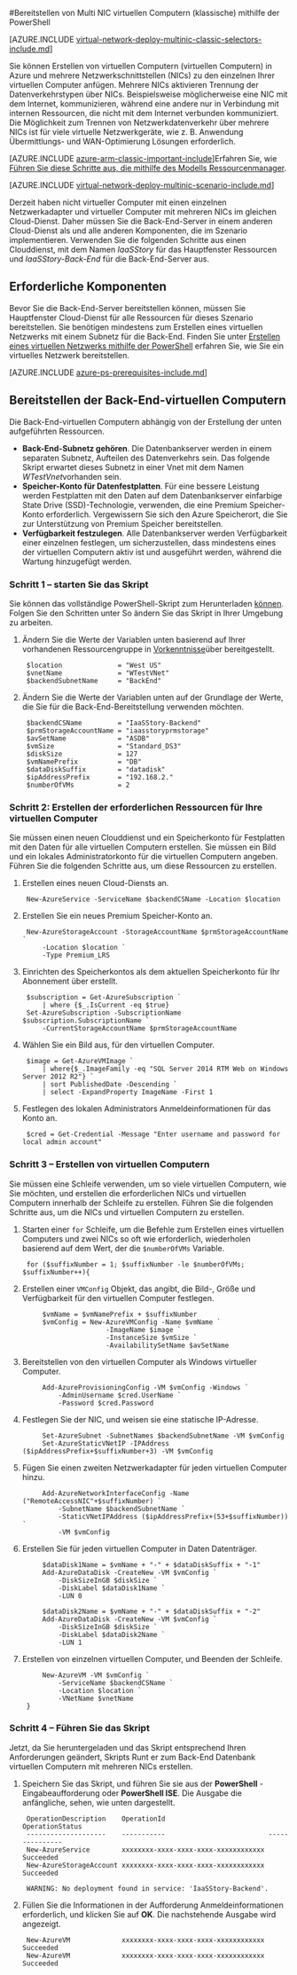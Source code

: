 <properties
   pageTitle="Multi NIC virtuellen Computern mithilfe der PowerShell im Bereitstellungsmodell klassischen bereitstellen | Microsoft Azure"
   description="Weitere Informationen zum Bereitstellen von Multi NIC virtuellen Computern mithilfe der PowerShell im Bereitstellungsmodell klassischen"
   services="virtual-network"
   documentationCenter="na"
   authors="jimdial"
   manager="carmonm"
   editor=""
   tags="azure-service-management"
/>
<tags  
   ms.service="virtual-network"
   ms.devlang="na"
   ms.topic="article"
   ms.tgt_pltfrm="na"
   ms.workload="infrastructure-services"
   ms.date="02/02/2016"
   ms.author="jdial" />

#<a name="deploy-multi-nic-vms-classic-using-powershell"></a>Bereitstellen von Multi NIC virtuellen Computern (klassische) mithilfe der PowerShell

[AZURE.INCLUDE [virtual-network-deploy-multinic-classic-selectors-include.md](../../includes/virtual-network-deploy-multinic-classic-selectors-include.md)]

Sie können Erstellen von virtuellen Computern (virtuellen Computern) in Azure und mehrere Netzwerkschnittstellen (NICs) zu den einzelnen Ihrer virtuellen Computer anfügen. Mehrere NICs aktivieren Trennung der Datenverkehrstypen über NICs. Beispielsweise möglicherweise eine NIC mit dem Internet, kommunizieren, während eine andere nur in Verbindung mit internen Ressourcen, die nicht mit dem Internet verbunden kommuniziert. Die Möglichkeit zum Trennen von Netzwerkdatenverkehr über mehrere NICs ist für viele virtuelle Netzwerkgeräte, wie z. B. Anwendung Übermittlungs- und WAN-Optimierung Lösungen erforderlich.

[AZURE.INCLUDE [azure-arm-classic-important-include](../../includes/learn-about-deployment-models-classic-include.md)]Erfahren Sie, wie [Führen Sie diese Schritte aus, die mithilfe des Modells Ressourcenmanager](virtual-network-deploy-multinic-arm-ps.md).

[AZURE.INCLUDE [virtual-network-deploy-multinic-scenario-include.md](../../includes/virtual-network-deploy-multinic-scenario-include.md)]

Derzeit haben nicht virtueller Computer mit einen einzelnen Netzwerkadapter und virtueller Computer mit mehreren NICs im gleichen Cloud-Dienst. Daher müssen Sie die Back-End-Server in einem anderen Cloud-Dienst als und alle anderen Komponenten, die im Szenario implementieren. Verwenden Sie die folgenden Schritte aus einen Clouddienst, mit dem Namen *IaaSStory* für das Hauptfenster Ressourcen und *IaaSStory-Back-End* für die Back-End-Server aus.

## <a name="prerequisites"></a>Erforderliche Komponenten

Bevor Sie die Back-End-Server bereitstellen können, müssen Sie Hauptfenster Cloud-Dienst für alle Ressourcen für dieses Szenario bereitstellen. Sie benötigen mindestens zum Erstellen eines virtuellen Netzwerks mit einem Subnetz für die Back-End. Finden Sie unter [Erstellen eines virtuellen Netzwerks mithilfe der PowerShell](virtual-networks-create-vnet-classic-netcfg-ps.md) erfahren Sie, wie Sie ein virtuelles Netzwerk bereitstellen.

[AZURE.INCLUDE [azure-ps-prerequisites-include.md](../../includes/azure-ps-prerequisites-include.md)]

## <a name="deploy-the-back-end-vms"></a>Bereitstellen der Back-End-virtuellen Computern

Die Back-End-virtuellen Computern abhängig von der Erstellung der unten aufgeführten Ressourcen.

- **Back-End-Subnetz gehören**. Die Datenbankserver werden in einem separaten Subnetz, Aufteilen des Datenverkehrs sein. Das folgende Skript erwartet dieses Subnetz in einer Vnet mit dem Namen *WTestVnet*vorhanden sein.
- **Speicher-Konto für Datenfestplatten**. Für eine bessere Leistung werden Festplatten mit den Daten auf dem Datenbankserver einfarbige State Drive (SSD)-Technologie, verwenden, die eine Premium Speicher-Konto erforderlich. Vergewissern Sie sich den Azure Speicherort, die Sie zur Unterstützung von Premium Speicher bereitstellen.
- **Verfügbarkeit festzulegen**. Alle Datenbankserver werden Verfügbarkeit einer einzelnen festlegen, um sicherzustellen, dass mindestens eines der virtuellen Computern aktiv ist und ausgeführt werden, während die Wartung hinzugefügt werden.

### <a name="step-1---start-your-script"></a>Schritt 1 – starten Sie das Skript

Sie können das vollständige PowerShell-Skript zum Herunterladen [können](https://raw.githubusercontent.com/Azure/azure-quickstart-templates/master/IaaS-Story/11-MultiNIC/classic/virtual-network-deploy-multinic-classic-ps.ps1). Folgen Sie den Schritten unter So ändern Sie das Skript in Ihrer Umgebung zu arbeiten.

1. Ändern Sie die Werte der Variablen unten basierend auf Ihrer vorhandenen Ressourcengruppe in [Vorkenntnisse](#Prerequisites)über bereitgestellt.

        $location              = "West US"
        $vnetName              = "WTestVNet"
        $backendSubnetName     = "BackEnd"

2. Ändern Sie die Werte der Variablen unten auf der Grundlage der Werte, die Sie für die Back-End-Bereitstellung verwenden möchten.

        $backendCSName         = "IaaSStory-Backend"
        $prmStorageAccountName = "iaasstoryprmstorage"
        $avSetName             = "ASDB"
        $vmSize                = "Standard_DS3"
        $diskSize              = 127
        $vmNamePrefix          = "DB"
        $dataDiskSuffix        = "datadisk"
        $ipAddressPrefix       = "192.168.2."
        $numberOfVMs           = 2

### <a name="step-2---create-necessary-resources-for-your-vms"></a>Schritt 2: Erstellen der erforderlichen Ressourcen für Ihre virtuellen Computer

Sie müssen einen neuen Clouddienst und ein Speicherkonto für Festplatten mit den Daten für alle virtuellen Computern erstellen. Sie müssen ein Bild und ein lokales Administratorkonto für die virtuellen Computern angeben. Führen Sie die folgenden Schritte aus, um diese Ressourcen zu erstellen.

1. Erstellen eines neuen Cloud-Diensts an.

        New-AzureService -ServiceName $backendCSName -Location $location

2. Erstellen Sie ein neues Premium Speicher-Konto an.

        New-AzureStorageAccount -StorageAccountName $prmStorageAccountName `
            -Location $location `
            -Type Premium_LRS

3. Einrichten des Speicherkontos als dem aktuellen Speicherkonto für Ihr Abonnement über erstellt.

        $subscription = Get-AzureSubscription `
            | where {$_.IsCurrent -eq $true}  
        Set-AzureSubscription -SubscriptionName $subscription.SubscriptionName `
            -CurrentStorageAccountName $prmStorageAccountName

4. Wählen Sie ein Bild aus, für den virtuellen Computer.

        $image = Get-AzureVMImage `
            | where{$_.ImageFamily -eq "SQL Server 2014 RTM Web on Windows Server 2012 R2"} `
            | sort PublishedDate -Descending `
            | select -ExpandProperty ImageName -First 1

5. Festlegen des lokalen Administrators Anmeldeinformationen für das Konto an.

        $cred = Get-Credential -Message "Enter username and password for local admin account"

### <a name="step-3---create-vms"></a>Schritt 3 – Erstellen von virtuellen Computern

Sie müssen eine Schleife verwenden, um so viele virtuellen Computern, wie Sie möchten, und erstellen die erforderlichen NICs und virtuellen Computern innerhalb der Schleife zu erstellen. Führen Sie die folgenden Schritte aus, um die NICs und virtuellen Computern zu erstellen.

1. Starten einer `for` Schleife, um die Befehle zum Erstellen eines virtuellen Computers und zwei NICs so oft wie erforderlich, wiederholen basierend auf dem Wert, der die `$numberOfVMs` Variable.

        for ($suffixNumber = 1; $suffixNumber -le $numberOfVMs; $suffixNumber++){

2. Erstellen einer `VMConfig` Objekt, das angibt, die Bild-, Größe und Verfügbarkeit für den virtuellen Computer festlegen.

            $vmName = $vmNamePrefix + $suffixNumber
            $vmConfig = New-AzureVMConfig -Name $vmName `
                            -ImageName $image `
                            -InstanceSize $vmSize `
                            -AvailabilitySetName $avSetName  

3. Bereitstellen von den virtuellen Computer als Windows virtueller Computer.

            Add-AzureProvisioningConfig -VM $vmConfig -Windows `
                -AdminUsername $cred.UserName `
                -Password $cred.Password

4. Festlegen Sie der NIC, und weisen sie eine statische IP-Adresse.

            Set-AzureSubnet -SubnetNames $backendSubnetName -VM $vmConfig
            Set-AzureStaticVNetIP -IPAddress ($ipAddressPrefix+$suffixNumber+3) -VM $vmConfig

5. Fügen Sie einen zweiten Netzwerkadapter für jeden virtuellen Computer hinzu.

            Add-AzureNetworkInterfaceConfig -Name ("RemoteAccessNIC"+$suffixNumber) `
                -SubnetName $backendSubnetName `
                -StaticVNetIPAddress ($ipAddressPrefix+(53+$suffixNumber)) `
                -VM $vmConfig

6. Erstellen Sie für jeden virtuellen Computer in Daten Datenträger.

            $dataDisk1Name = $vmName + "-" + $dataDiskSuffix + "-1"    
            Add-AzureDataDisk -CreateNew -VM $vmConfig `
                -DiskSizeInGB $diskSize `
                -DiskLabel $dataDisk1Name `
                -LUN 0       

            $dataDisk2Name = $vmName + "-" + $dataDiskSuffix + "-2"   
            Add-AzureDataDisk -CreateNew -VM $vmConfig `
                -DiskSizeInGB $diskSize `
                -DiskLabel $dataDisk2Name `
                -LUN 1

7. Erstellen von einzelnen virtuellen Computer, und Beenden der Schleife.

            New-AzureVM -VM $vmConfig `
                -ServiceName $backendCSName `
                -Location $location `
                -VNetName $vnetName
        }

### <a name="step-4---run-the-script"></a>Schritt 4 – Führen Sie das Skript

Jetzt, da Sie heruntergeladen und das Skript entsprechend Ihren Anforderungen geändert, Skripts Runt er zum Back-End Datenbank virtuellen Computern mit mehreren NICs erstellen.

1. Speichern Sie das Skript, und führen Sie sie aus der **PowerShell** -Eingabeaufforderung oder **PowerShell ISE**. Die Ausgabe die anfängliche, sehen, wie unten dargestellt.

        OperationDescription    OperationId                          OperationStatus
        --------------------    -----------                          ---------------
        New-AzureService        xxxxxxxx-xxxx-xxxx-xxxx-xxxxxxxxxxxx Succeeded      
        New-AzureStorageAccount xxxxxxxx-xxxx-xxxx-xxxx-xxxxxxxxxxxx Succeeded      

        WARNING: No deployment found in service: 'IaaSStory-Backend'.

2. Füllen Sie die Informationen in der Aufforderung Anmeldeinformationen erforderlich, und klicken Sie auf **OK**. Die nachstehende Ausgabe wird angezeigt.

        New-AzureVM             xxxxxxxx-xxxx-xxxx-xxxx-xxxxxxxxxxxx Succeeded
        New-AzureVM             xxxxxxxx-xxxx-xxxx-xxxx-xxxxxxxxxxxx Succeeded
